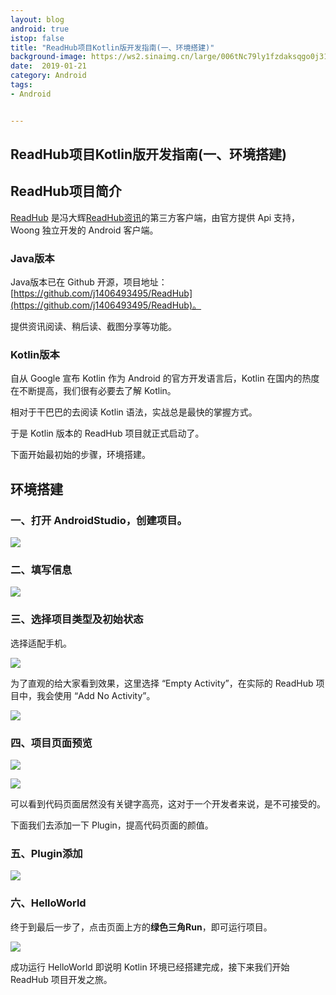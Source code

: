```yaml
---
layout: blog 
android: true 
istop: false
title: "ReadHub项目Kotlin版开发指南(一、环境搭建)" 
background-image: https://ws2.sinaimg.cn/large/006tNc79ly1fzdaksqgo0j31930u0n40.jpg
date:  2019-01-21
category: Android
tags: 
- Android


---
```


## ReadHub项目Kotlin版开发指南(一、环境搭建)

## ReadHub项目简介

[ReadHub](https://github.com/j1406493495/ReadHub) 是冯大辉[ReadHub资讯](https://readhub.me/)的第三方客户端，由官方提供 Api 支持，Woong 独立开发的 Android 客户端。

### Java版本

Java版本已在 Github 开源，项目地址：[https://github.com/j1406493495/ReadHub](https://github.com/j1406493495/ReadHub)。

提供资讯阅读、稍后读、截图分享等功能。

### Kotlin版本

自从 Google 宣布 Kotlin 作为 Android 的官方开发语言后，Kotlin 在国内的热度在不断提高，我们很有必要去了解 Kotlin。

相对于干巴巴的去阅读 Kotlin 语法，实战总是最快的掌握方式。

于是 Kotlin 版本的 ReadHub 项目就正式启动了。

下面开始最初始的步骤，环境搭建。

##  环境搭建

### 一、打开 AndroidStudio，创建项目。

![](https://ws4.sinaimg.cn/large/006tNc79ly1fze9qb34d2j316c0q441y.jpg)

### 二、填写信息

![](https://ws4.sinaimg.cn/large/006tNc79ly1fze9q9dwjnj31io0u0tem.jpg)

### 三、选择项目类型及初始状态

选择适配手机。

![](https://ws1.sinaimg.cn/large/006tNc79ly1fze9q79k8ij31480u00xb.jpg)

为了直观的给大家看到效果，这里选择 “Empty Activity”，在实际的 ReadHub 项目中，我会使用 “Add No Activity”。

![](https://ws4.sinaimg.cn/large/006tNc79ly1fze9q3iummj314a0u0gow.jpg)

### 四、项目页面预览

![](https://ws2.sinaimg.cn/large/006tNc79ly1fze9q1btqjj316i0u07as.jpg)

![](https://ws3.sinaimg.cn/large/006tNc79ly1fze9pzqw0gj30u00u6guw.jpg)

可以看到代码页面居然没有关键字高亮，这对于一个开发者来说，是不可接受的。

下面我们去添加一下 Plugin，提高代码页面的颜值。

### 五、Plugin添加

![](https://ws4.sinaimg.cn/large/006tNc79ly1fze9px321oj31ac0u00yq.jpg)

### 六、HelloWorld

终于到最后一步了，点击页面上方的**绿色三角Run**，即可运行项目。

![](https://ws1.sinaimg.cn/large/006tNc79ly1fze9pv6c42j31kf0u013x.jpg)

成功运行 HelloWorld 即说明 Kotlin 环境已经搭建完成，接下来我们开始 ReadHub 项目开发之旅。